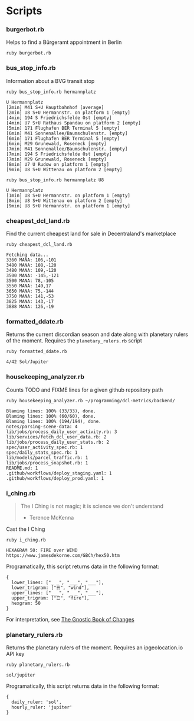 # Scripts

### burgerbot.rb

Helps to find a Bürgeramt appointment in Berlin

`ruby burgerbot.rb`

### bus_stop_info.rb

Information about a BVG transit stop

```
ruby bus_stop_info.rb hermannplatz

U Hermannplatz
[2min] M41 S+U Hauptbahnhof [average]
[2min] U8 S+U Hermannstr. on platform 1 [empty]
[4min] 194 S Friedrichsfelde Ost [empty]
[4min] U7 S+U Rathaus Spandau on platform 2 [empty]
[5min] 171 Flughafen BER Terminal 5 [empty]
[6min] M41 Sonnenallee/Baumschulenstr. [empty]
[6min] 171 Flughafen BER Terminal 5 [empty]
[6min] M29 Grunewald, Roseneck [empty]
[7min] M41 Sonnenallee/Baumschulenstr. [empty]
[7min] 194 S Friedrichsfelde Ost [empty]
[7min] M29 Grunewald, Roseneck [empty]
[8min] U7 U Rudow on platform 1 [empty]
[9min] U8 S+U Wittenau on platform 2 [empty]

ruby bus_stop_info.rb hermannplatz U8

U Hermannplatz
[1min] U8 S+U Hermannstr. on platform 1 [empty]
[8min] U8 S+U Wittenau on platform 2 [empty]
[9min] U8 S+U Hermannstr. on platform 1 [empty]
```

### cheapest_dcl_land.rb

Find the current cheapest land for sale in Decentraland's marketplace

```
ruby cheapest_dcl_land.rb

Fetching data...
3360 MANA: 106,-101
3480 MANA: 108,-120
3480 MANA: 109,-120
3500 MANA: -145,-121
3500 MANA: 78,-105
3550 MANA: 149,17
3650 MANA: 75,-144
3750 MANA: 141,-53
3825 MANA: 143,-17
3888 MANA: 126,-19
```

### formatted_ddate.rb

Returns the current discordian season and date along with planetary rulers of the moment.
Requires the `planetary_rulers.rb` script

```
ruby formatted_ddate.rb

4/42 Sol/Jupiter
```

### housekeeping_analyzer.rb

Counts TODO and FIXME lines for a given github repository path

```
ruby housekeeping_analyzer.rb ~/programming/dcl-metrics/backend/

Blaming lines: 100% (33/33), done.
Blaming lines: 100% (60/60), done.
Blaming lines: 100% (194/194), done.
notes/parsing-scene-data: 4
lib/jobs/process_daily_user_activity.rb: 3
lib/services/fetch_dcl_user_data.rb: 2
lib/jobs/process_daily_user_stats.rb: 2
spec/user_activity_spec.rb: 1
spec/daily_stats_spec.rb: 1
lib/models/parcel_traffic.rb: 1
lib/jobs/process_snapshot.rb: 1
README.md: 1
.github/workflows/deploy_staging.yaml: 1
.github/workflows/deploy_prod.yaml: 1
```

### i_ching.rb

> The I Ching is not magic; it is science we don't understand
> - Terence McKenna

Cast the I Ching

```
ruby i_ching.rb

HEXAGRAM 50: FIRE over WIND
https://www.jamesdekorne.com/GBCh/hex50.htm
```

Programatically, this script returns data in the following format:

```
{
  lower_lines: ["_ _", "___", "___"],
  lower_trigram: ["☴", "wind"],
  upper_lines: ["___", "_ _", "___"],
  upper_trigram: ["☲", "fire"],
  hexgram: 50
}
```

For interpretation, see [The Gnostic Book of Changes](https://www.jamesdekorne.com/GBCh/GBCh.htm)

### planetary_rulers.rb

Returns the planetary rulers of the moment. Requires an ipgeolocation.io API key

```
ruby planetary_rulers.rb

sol/jupiter
```

Programatically, this script returns data in the following format:

```
{
  daily_ruler: 'sol',
  hourly_ruler: 'jupiter'
}
```
